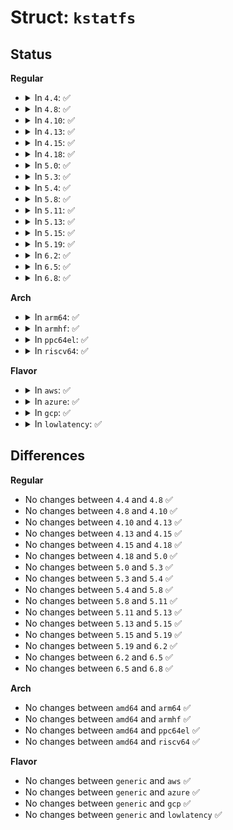 # Struct: <code>kstatfs</code>

## Status
<b>Regular</b>
<ul>
<li>
<details>
<summary>In <code>4.4</code>: ✅</summary>

```c
struct kstatfs {
    long int f_type;
    long int f_bsize;
    u64 f_blocks;
    u64 f_bfree;
    u64 f_bavail;
    u64 f_files;
    u64 f_ffree;
    __kernel_fsid_t f_fsid;
    long int f_namelen;
    long int f_frsize;
    long int f_flags;
    long int f_spare[4];
};
```
</details>
</li>
<li>
<details>
<summary>In <code>4.8</code>: ✅</summary>

```c
struct kstatfs {
    long int f_type;
    long int f_bsize;
    u64 f_blocks;
    u64 f_bfree;
    u64 f_bavail;
    u64 f_files;
    u64 f_ffree;
    __kernel_fsid_t f_fsid;
    long int f_namelen;
    long int f_frsize;
    long int f_flags;
    long int f_spare[4];
};
```
</details>
</li>
<li>
<details>
<summary>In <code>4.10</code>: ✅</summary>

```c
struct kstatfs {
    long int f_type;
    long int f_bsize;
    u64 f_blocks;
    u64 f_bfree;
    u64 f_bavail;
    u64 f_files;
    u64 f_ffree;
    __kernel_fsid_t f_fsid;
    long int f_namelen;
    long int f_frsize;
    long int f_flags;
    long int f_spare[4];
};
```
</details>
</li>
<li>
<details>
<summary>In <code>4.13</code>: ✅</summary>

```c
struct kstatfs {
    long int f_type;
    long int f_bsize;
    u64 f_blocks;
    u64 f_bfree;
    u64 f_bavail;
    u64 f_files;
    u64 f_ffree;
    __kernel_fsid_t f_fsid;
    long int f_namelen;
    long int f_frsize;
    long int f_flags;
    long int f_spare[4];
};
```
</details>
</li>
<li>
<details>
<summary>In <code>4.15</code>: ✅</summary>

```c
struct kstatfs {
    long int f_type;
    long int f_bsize;
    u64 f_blocks;
    u64 f_bfree;
    u64 f_bavail;
    u64 f_files;
    u64 f_ffree;
    __kernel_fsid_t f_fsid;
    long int f_namelen;
    long int f_frsize;
    long int f_flags;
    long int f_spare[4];
};
```
</details>
</li>
<li>
<details>
<summary>In <code>4.18</code>: ✅</summary>

```c
struct kstatfs {
    long int f_type;
    long int f_bsize;
    u64 f_blocks;
    u64 f_bfree;
    u64 f_bavail;
    u64 f_files;
    u64 f_ffree;
    __kernel_fsid_t f_fsid;
    long int f_namelen;
    long int f_frsize;
    long int f_flags;
    long int f_spare[4];
};
```
</details>
</li>
<li>
<details>
<summary>In <code>5.0</code>: ✅</summary>

```c
struct kstatfs {
    long int f_type;
    long int f_bsize;
    u64 f_blocks;
    u64 f_bfree;
    u64 f_bavail;
    u64 f_files;
    u64 f_ffree;
    __kernel_fsid_t f_fsid;
    long int f_namelen;
    long int f_frsize;
    long int f_flags;
    long int f_spare[4];
};
```
</details>
</li>
<li>
<details>
<summary>In <code>5.3</code>: ✅</summary>

```c
struct kstatfs {
    long int f_type;
    long int f_bsize;
    u64 f_blocks;
    u64 f_bfree;
    u64 f_bavail;
    u64 f_files;
    u64 f_ffree;
    __kernel_fsid_t f_fsid;
    long int f_namelen;
    long int f_frsize;
    long int f_flags;
    long int f_spare[4];
};
```
</details>
</li>
<li>
<details>
<summary>In <code>5.4</code>: ✅</summary>

```c
struct kstatfs {
    long int f_type;
    long int f_bsize;
    u64 f_blocks;
    u64 f_bfree;
    u64 f_bavail;
    u64 f_files;
    u64 f_ffree;
    __kernel_fsid_t f_fsid;
    long int f_namelen;
    long int f_frsize;
    long int f_flags;
    long int f_spare[4];
};
```
</details>
</li>
<li>
<details>
<summary>In <code>5.8</code>: ✅</summary>

```c
struct kstatfs {
    long int f_type;
    long int f_bsize;
    u64 f_blocks;
    u64 f_bfree;
    u64 f_bavail;
    u64 f_files;
    u64 f_ffree;
    __kernel_fsid_t f_fsid;
    long int f_namelen;
    long int f_frsize;
    long int f_flags;
    long int f_spare[4];
};
```
</details>
</li>
<li>
<details>
<summary>In <code>5.11</code>: ✅</summary>

```c
struct kstatfs {
    long int f_type;
    long int f_bsize;
    u64 f_blocks;
    u64 f_bfree;
    u64 f_bavail;
    u64 f_files;
    u64 f_ffree;
    __kernel_fsid_t f_fsid;
    long int f_namelen;
    long int f_frsize;
    long int f_flags;
    long int f_spare[4];
};
```
</details>
</li>
<li>
<details>
<summary>In <code>5.13</code>: ✅</summary>

```c
struct kstatfs {
    long int f_type;
    long int f_bsize;
    u64 f_blocks;
    u64 f_bfree;
    u64 f_bavail;
    u64 f_files;
    u64 f_ffree;
    __kernel_fsid_t f_fsid;
    long int f_namelen;
    long int f_frsize;
    long int f_flags;
    long int f_spare[4];
};
```
</details>
</li>
<li>
<details>
<summary>In <code>5.15</code>: ✅</summary>

```c
struct kstatfs {
    long int f_type;
    long int f_bsize;
    u64 f_blocks;
    u64 f_bfree;
    u64 f_bavail;
    u64 f_files;
    u64 f_ffree;
    __kernel_fsid_t f_fsid;
    long int f_namelen;
    long int f_frsize;
    long int f_flags;
    long int f_spare[4];
};
```
</details>
</li>
<li>
<details>
<summary>In <code>5.19</code>: ✅</summary>

```c
struct kstatfs {
    long int f_type;
    long int f_bsize;
    u64 f_blocks;
    u64 f_bfree;
    u64 f_bavail;
    u64 f_files;
    u64 f_ffree;
    __kernel_fsid_t f_fsid;
    long int f_namelen;
    long int f_frsize;
    long int f_flags;
    long int f_spare[4];
};
```
</details>
</li>
<li>
<details>
<summary>In <code>6.2</code>: ✅</summary>

```c
struct kstatfs {
    long int f_type;
    long int f_bsize;
    u64 f_blocks;
    u64 f_bfree;
    u64 f_bavail;
    u64 f_files;
    u64 f_ffree;
    __kernel_fsid_t f_fsid;
    long int f_namelen;
    long int f_frsize;
    long int f_flags;
    long int f_spare[4];
};
```
</details>
</li>
<li>
<details>
<summary>In <code>6.5</code>: ✅</summary>

```c
struct kstatfs {
    long int f_type;
    long int f_bsize;
    u64 f_blocks;
    u64 f_bfree;
    u64 f_bavail;
    u64 f_files;
    u64 f_ffree;
    __kernel_fsid_t f_fsid;
    long int f_namelen;
    long int f_frsize;
    long int f_flags;
    long int f_spare[4];
};
```
</details>
</li>
<li>
<details>
<summary>In <code>6.8</code>: ✅</summary>

```c
struct kstatfs {
    long int f_type;
    long int f_bsize;
    u64 f_blocks;
    u64 f_bfree;
    u64 f_bavail;
    u64 f_files;
    u64 f_ffree;
    __kernel_fsid_t f_fsid;
    long int f_namelen;
    long int f_frsize;
    long int f_flags;
    long int f_spare[4];
};
```
</details>
</li>
</ul>
<b>Arch</b>
<ul>
<li>
<details>
<summary>In <code>arm64</code>: ✅</summary>

```c
struct kstatfs {
    long int f_type;
    long int f_bsize;
    u64 f_blocks;
    u64 f_bfree;
    u64 f_bavail;
    u64 f_files;
    u64 f_ffree;
    __kernel_fsid_t f_fsid;
    long int f_namelen;
    long int f_frsize;
    long int f_flags;
    long int f_spare[4];
};
```
</details>
</li>
<li>
<details>
<summary>In <code>armhf</code>: ✅</summary>

```c
struct kstatfs {
    long int f_type;
    long int f_bsize;
    u64 f_blocks;
    u64 f_bfree;
    u64 f_bavail;
    u64 f_files;
    u64 f_ffree;
    __kernel_fsid_t f_fsid;
    long int f_namelen;
    long int f_frsize;
    long int f_flags;
    long int f_spare[4];
};
```
</details>
</li>
<li>
<details>
<summary>In <code>ppc64el</code>: ✅</summary>

```c
struct kstatfs {
    long int f_type;
    long int f_bsize;
    u64 f_blocks;
    u64 f_bfree;
    u64 f_bavail;
    u64 f_files;
    u64 f_ffree;
    __kernel_fsid_t f_fsid;
    long int f_namelen;
    long int f_frsize;
    long int f_flags;
    long int f_spare[4];
};
```
</details>
</li>
<li>
<details>
<summary>In <code>riscv64</code>: ✅</summary>

```c
struct kstatfs {
    long int f_type;
    long int f_bsize;
    u64 f_blocks;
    u64 f_bfree;
    u64 f_bavail;
    u64 f_files;
    u64 f_ffree;
    __kernel_fsid_t f_fsid;
    long int f_namelen;
    long int f_frsize;
    long int f_flags;
    long int f_spare[4];
};
```
</details>
</li>
</ul>
<b>Flavor</b>
<ul>
<li>
<details>
<summary>In <code>aws</code>: ✅</summary>

```c
struct kstatfs {
    long int f_type;
    long int f_bsize;
    u64 f_blocks;
    u64 f_bfree;
    u64 f_bavail;
    u64 f_files;
    u64 f_ffree;
    __kernel_fsid_t f_fsid;
    long int f_namelen;
    long int f_frsize;
    long int f_flags;
    long int f_spare[4];
};
```
</details>
</li>
<li>
<details>
<summary>In <code>azure</code>: ✅</summary>

```c
struct kstatfs {
    long int f_type;
    long int f_bsize;
    u64 f_blocks;
    u64 f_bfree;
    u64 f_bavail;
    u64 f_files;
    u64 f_ffree;
    __kernel_fsid_t f_fsid;
    long int f_namelen;
    long int f_frsize;
    long int f_flags;
    long int f_spare[4];
};
```
</details>
</li>
<li>
<details>
<summary>In <code>gcp</code>: ✅</summary>

```c
struct kstatfs {
    long int f_type;
    long int f_bsize;
    u64 f_blocks;
    u64 f_bfree;
    u64 f_bavail;
    u64 f_files;
    u64 f_ffree;
    __kernel_fsid_t f_fsid;
    long int f_namelen;
    long int f_frsize;
    long int f_flags;
    long int f_spare[4];
};
```
</details>
</li>
<li>
<details>
<summary>In <code>lowlatency</code>: ✅</summary>

```c
struct kstatfs {
    long int f_type;
    long int f_bsize;
    u64 f_blocks;
    u64 f_bfree;
    u64 f_bavail;
    u64 f_files;
    u64 f_ffree;
    __kernel_fsid_t f_fsid;
    long int f_namelen;
    long int f_frsize;
    long int f_flags;
    long int f_spare[4];
};
```
</details>
</li>
</ul>

## Differences
<b>Regular</b>
<ul>
<li>
No changes between <code>4.4</code> and <code>4.8</code> ✅
</li>
<li>
No changes between <code>4.8</code> and <code>4.10</code> ✅
</li>
<li>
No changes between <code>4.10</code> and <code>4.13</code> ✅
</li>
<li>
No changes between <code>4.13</code> and <code>4.15</code> ✅
</li>
<li>
No changes between <code>4.15</code> and <code>4.18</code> ✅
</li>
<li>
No changes between <code>4.18</code> and <code>5.0</code> ✅
</li>
<li>
No changes between <code>5.0</code> and <code>5.3</code> ✅
</li>
<li>
No changes between <code>5.3</code> and <code>5.4</code> ✅
</li>
<li>
No changes between <code>5.4</code> and <code>5.8</code> ✅
</li>
<li>
No changes between <code>5.8</code> and <code>5.11</code> ✅
</li>
<li>
No changes between <code>5.11</code> and <code>5.13</code> ✅
</li>
<li>
No changes between <code>5.13</code> and <code>5.15</code> ✅
</li>
<li>
No changes between <code>5.15</code> and <code>5.19</code> ✅
</li>
<li>
No changes between <code>5.19</code> and <code>6.2</code> ✅
</li>
<li>
No changes between <code>6.2</code> and <code>6.5</code> ✅
</li>
<li>
No changes between <code>6.5</code> and <code>6.8</code> ✅
</li>
</ul>
<b>Arch</b>
<ul>
<li>
No changes between <code>amd64</code> and <code>arm64</code> ✅
</li>
<li>
No changes between <code>amd64</code> and <code>armhf</code> ✅
</li>
<li>
No changes between <code>amd64</code> and <code>ppc64el</code> ✅
</li>
<li>
No changes between <code>amd64</code> and <code>riscv64</code> ✅
</li>
</ul>
<b>Flavor</b>
<ul>
<li>
No changes between <code>generic</code> and <code>aws</code> ✅
</li>
<li>
No changes between <code>generic</code> and <code>azure</code> ✅
</li>
<li>
No changes between <code>generic</code> and <code>gcp</code> ✅
</li>
<li>
No changes between <code>generic</code> and <code>lowlatency</code> ✅
</li>
</ul>
